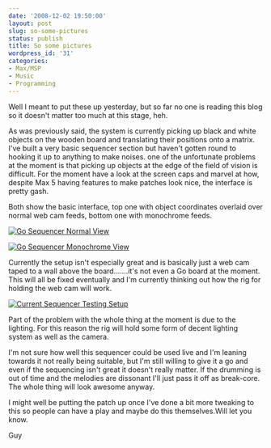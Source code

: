 ```yaml
---
date: '2008-12-02 19:50:00'
layout: post
slug: so-some-pictures
status: publish
title: So some pictures
wordpress_id: '31'
categories:
- Max/MSP
- Music
- Programming
---
```


Well I meant to put these up yesterday, but so far no one is reading this blog so it doesn't matter too much at this stage, heh.

As was previously said, the system is currently picking up black and white objects on the wooden board and translating their positions onto a matrix. I've built a very basic sequencer section but haven't gotten round to hooking it up to anything to make noises. one of the unfortunate problems at the moment is that picking up objects at the edge of the field of vision is difficult. For the moment have a look at the screen caps and marvel at how, despite Max 5 having features to make patches look nice, the interface is pretty gash.

Both show the basic interface, top one with object coordinates overlaid over normal web cam feeds, bottom one with monochrome feeds.


[![Go Sequencer Normal View](http://i461.photobucket.com/albums/qq338/notesandvolts/go%20sequencer/th_gosequencernormal.jpg)](http://s461.photobucket.com/albums/qq338/notesandvolts/go%20sequencer/?action=view&current=gosequencernormal.jpg)




[![Go Sequencer Monochrome View](http://i461.photobucket.com/albums/qq338/notesandvolts/go%20sequencer/th_gosequencerbnw.jpg)](http://s461.photobucket.com/albums/qq338/notesandvolts/go%20sequencer/?action=view&current=gosequencerbnw.jpg)


Currently the setup isn't especially great and is basically just a web cam taped to a wall above the board.......it's not even a Go board at the moment. This will all be fixed eventually and I'm currently thinking out how the rig for holding the web cam will work.


[![Current Sequencer Testing Setup](http://i461.photobucket.com/albums/qq338/notesandvolts/go%20sequencer/th_boardsetup.jpg)](http://s461.photobucket.com/albums/qq338/notesandvolts/go%20sequencer/?action=view&current=boardsetup.jpg)


Part of the problem with the whole thing at the moment is due to the lighting. For this reason the rig will hold some form of decent lighting system as well as the camera.

I'm not sure how well this sequencer could be used live and I'm leaning towards it not really being suitable, but I'm still willing to give it a go and even if the sequencing isn't great it doesn't really matter. If the drumming is out of time and the melodies are dissonant I'll just pass it off as break-core. The whole thing will look awesome anyway.

I might well be putting the patch up once I've done a bit more tweaking to this so people can have a play and maybe do this themselves.Will let you know.

Guy
